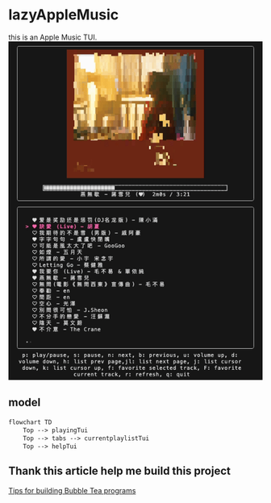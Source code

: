 # lazyAppleMusic

this is an Apple Music TUI.  
![preview](asset/demo.gif)

## model

```mermaid
flowchart TD
    Top --> playingTui
    Top --> tabs --> currentplaylistTui
    Top --> helpTui
```

## Thank this article help me build this project

[Tips for building Bubble Tea programs](https://leg100.github.io/en/posts/building-bubbletea-programs/)
